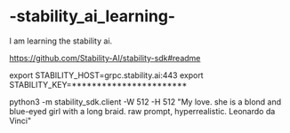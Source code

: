 # -stability_ai_learning-
I am learning the stability ai.

https://github.com/Stability-AI/stability-sdk#readme

export STABILITY_HOST=grpc.stability.ai:443
export STABILITY_KEY=***********************

python3 -m stability_sdk.client -W 512 -H 512 "My love. she is a blond and blue-eyed girl with a long braid. raw prompt, hyperrealistic.  Leonardo da Vinci"